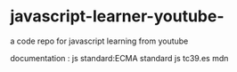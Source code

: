 # javascript-learner-youtube-
a code repo for javascript learning from youtube


documentation :
js standard:ECMA standard js tc39.es
mdn